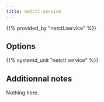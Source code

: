 ```yaml
---
title: netctl.service
---
```


{{% provided_by "netctl.service" %}}

## Options

{{% systemd_unit "netctl.service" %}}

## Additionnal notes

Nothing here.